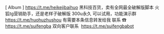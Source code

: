 [ Album ]
https://t.me/heikejibaihuo 黑科技百货，卖有全网最全破解版脚本
火狐tg营销助手，还是老样子破解版 300u永久 可以试用，功能演示群  https://t.me/huohuzhushou  有需要本条信息转发给我 
 联系 ☎ https://t.me/suifengba
双向客户联系  https://t.me/suifengbabot

<!---
psqhb888/psqhb888 is a ✨ special ✨ repository because its `README.md` (this file) appears on your GitHub profile.
You can click the Preview link to take a look at your changes.
--->
